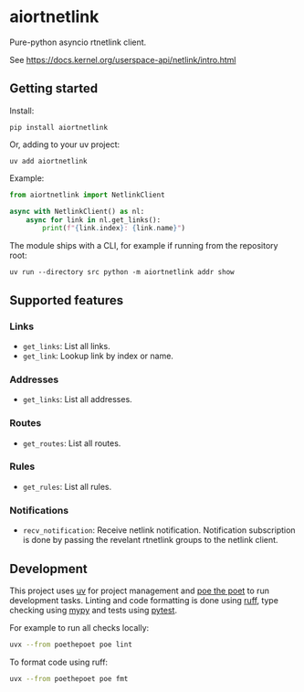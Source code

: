 # aiortnetlink

Pure-python asyncio rtnetlink client.

See https://docs.kernel.org/userspace-api/netlink/intro.html

## Getting started

Install:
```
pip install aiortnetlink
```

Or, adding to your uv project:
```
uv add aiortnetlink
```

Example:
```Python
from aiortnetlink import NetlinkClient

async with NetlinkClient() as nl:
    async for link in nl.get_links():
        print(f"{link.index}: {link.name}")
```

The module ships with a CLI, for example if running from the repository root:
```
uv run --directory src python -m aiortnetlink addr show
```

## Supported features

### Links
- `get_links`: List all links.
- `get_link`: Lookup link by index or name.

### Addresses
- `get_links`: List all addresses.

### Routes
- `get_routes`: List all routes.

### Rules
- `get_rules`: List all rules.

### Notifications
- `recv_notification`: Receive netlink notification. Notification subscription is done by passing the revelant rtnetlink groups to the netlink client.

## Development

This project uses [uv](https://docs.astral.sh/uv/) for project management and [poe the poet](https://poethepoet.natn.io) to run development tasks.
Linting and code formatting is done using [ruff](https://docs.astral.sh/ruff/), type checking using [mypy](https://mypy.readthedocs.io/en/stable/)
and tests using [pytest](https://docs.pytest.org/en/stable/).

For example to run all checks locally:
```bash
uvx --from poethepoet poe lint
```

To format code using ruff:
```bash
uvx --from poethepoet poe fmt
```
